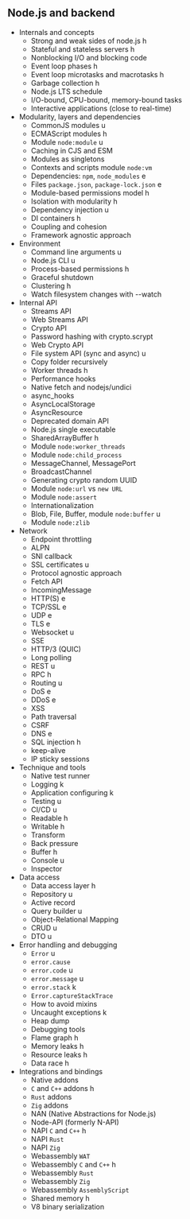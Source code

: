 ## Node.js and backend

- Internals and concepts
  - Strong and weak sides of node.js h
  - Stateful and stateless servers h
  - Nonblocking I/O and blocking code
  - Event loop phases h
  - Event loop microtasks and macrotasks h
  - Garbage collection h
  - Node.js LTS schedule 
  - I/O-bound, CPU-bound, memory-bound tasks
  - Interactive applications (close to real-time)
- Modularity, layers and dependencies
  - CommonJS modules u
  - ECMAScript modules h
  - Module `node:module` u
  - Caching in CJS and ESM
  - Modules as singletons 
  - Contexts and scripts module `node:vm` 
  - Dependencies: `npm`, `node_modules` e
  - Files `package.json`, `package-lock.json` e
  - Module-based permissions model h
  - Isolation with modularity h
  - Dependency injection u
  - DI containers h
  - Coupling and cohesion
  - Framework agnostic approach
- Environment
  - Command line arguments u
  - Node.js CLI u
  - Process-based permissions h
  - Graceful shutdown
  - Clustering h
  - Watch filesystem changes with --watch
- Internal API
  - Streams API 
  - Web Streams API
  - Crypto API
  - Password hashing with crypto.scrypt
  - Web Crypto API
  - File system API (sync and async) u
  - Copy folder recursively
  - Worker threads h
  - Performance hooks 
  - Native fetch and nodejs/undici
  - async_hooks
  - AsyncLocalStorage
  - AsyncResource
  - Deprecated domain API
  - Node.js single executable
  - SharedArrayBuffer h
  - Module `node:worker_threads`
  - Module `node:child_process`
  - MessageChannel, MessagePort
  - BroadcastChannel
  - Generating crypto random UUID
  - Module `node:url` vs `new URL`
  - Module `node:assert`
  - Internationalization
  - Blob, File, Buffer, module `node:buffer` u
  - Module `node:zlib`
- Network
  - Endpoint throttling
  - ALPN
  - SNI callback
  - SSL certificates u
  - Protocol agnostic approach
  - Fetch API
  - IncomingMessage
  - HTTP(S) e
  - TCP/SSL e
  - UDP e
  - TLS e
  - Websocket u
  - SSE
  - HTTP/3 (QUIC)
  - Long polling
  - REST u
  - RPC h
  - Routing u
  - DoS e
  - DDoS e
  - XSS
  - Path traversal
  - CSRF
  - DNS e
  - SQL injection h
  - keep-alive
  - IP sticky sessions
- Technique and tools
  - Native test runner
  - Logging k
  - Application configuring k
  - Testing u
  - CI/CD u
  - Readable h
  - Writable h
  - Transform
  - Back pressure
  - Buffer h
  - Console u
  - Inspector
- Data access
  - Data access layer h
  - Repository u
  - Active record 
  - Query builder u
  - Object-Relational Mapping
  - CRUD u
  - DTO u
- Error handling and debugging
  - `Error` u
  - `error.cause`
  - `error.code` u
  - `error.message` u
  - `error.stack` k
  - `Error.captureStackTrace`
  - How to avoid mixins
  - Uncaught exceptions k
  - Heap dump
  - Debugging tools
  - Flame graph h
  - Memory leaks h
  - Resource leaks h
  - Data race h
- Integrations and bindings
  - Native addons
  - `C` and `C++` addons h
  - `Rust` addons
  - `Zig` addons
  - NAN (Native Abstractions for Node.js)
  - Node-API (formerly N-API)
  - NAPI `C` and `C++` h
  - NAPI `Rust`
  - NAPI `Zig`
  - Webassembly `WAT`
  - Webassembly `C` and `C++` h
  - Webassembly `Rust`
  - Webassembly `Zig`
  - Webassembly `AssemblyScript`
  - Shared memory h
  - V8 binary serialization
